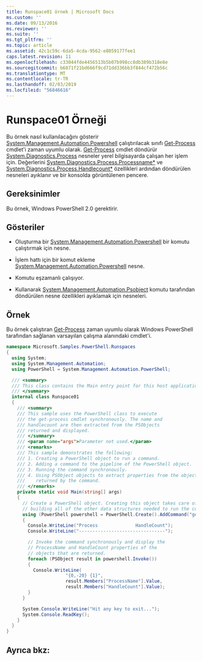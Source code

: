 ```yaml
---
title: Runspace01 örnek | Microsoft Docs
ms.custom: ''
ms.date: 09/13/2016
ms.reviewer: ''
ms.suite: ''
ms.tgt_pltfrm: ''
ms.topic: article
ms.assetid: 42c1c59c-6da5-4cda-9562-e8059177fee1
caps.latest.revision: 11
ms.openlocfilehash: c33044fde4456513b5b07b998cc8db389b318e8e
ms.sourcegitcommit: b6871f21bd666f9cd71dd336bb3f844cf472b56c
ms.translationtype: MT
ms.contentlocale: tr-TR
ms.lasthandoff: 02/03/2019
ms.locfileid: "56846616"
---
```

# <a name="runspace01-sample"></a>Runspace01 Örneği

Bu örnek nasıl kullanılacağını gösterir [System.Management.Automation.Powershell](/dotnet/api/system.management.automation.powershell) çalıştırılacak sınıfı [Get-Process](/powershell/module/Microsoft.PowerShell.Management/Get-Process) cmdlet'i zaman uyumlu olarak. [Get-Process](/powershell/module/Microsoft.PowerShell.Management/Get-Process) cmdlet döndürür [System.Diagnostics.Process](/dotnet/api/System.Diagnostics.Process) nesneler yerel bilgisayarda çalışan her işlem için. Değerlerini [System.Diagnostics.Process.Processname*](/dotnet/api/System.Diagnostics.Process.ProcessName) ve [System.Diagnostics.Process.Handlecount*](/dotnet/api/System.Diagnostics.Process.Handlecount) özellikleri ardından döndürülen nesneleri ayıklanır ve bir konsolda görüntülenen pencere.

## <a name="requirements"></a>Gereksinimler

 Bu örnek, Windows PowerShell 2.0 gerektirir.

## <a name="demonstrates"></a>Gösteriler

- Oluşturma bir [System.Management.Automation.Powershell](/dotnet/api/system.management.automation.powershell) bir komutu çalıştırmak için nesne.

- İşlem hattı için bir komut ekleme [System.Management.Automation.Powershell](/dotnet/api/system.management.automation.powershell) nesne.

- Komutu eşzamanlı çalışıyor.

- Kullanarak [System.Management.Automation.Psobject](/dotnet/api/System.Management.Automation.PSObject) komutu tarafından döndürülen nesne özellikleri ayıklamak için nesneleri.

## <a name="example"></a>Örnek

 Bu örnek çalıştıran [Get-Process](/powershell/module/Microsoft.PowerShell.Management/Get-Process) zaman uyumlu olarak Windows PowerShell tarafından sağlanan varsayılan çalışma alanındaki cmdlet'i.

```csharp
namespace Microsoft.Samples.PowerShell.Runspaces
{
  using System;
  using System.Management.Automation;
  using PowerShell = System.Management.Automation.PowerShell;

  /// <summary>
  /// This class contains the Main entry point for this host application.
  /// </summary>
  internal class Runspace01
  {
    /// <summary>
    /// This sample uses the PowerShell class to execute
    /// the get-process cmdlet synchronously. The name and
    /// handlecount are then extracted from the PSObjects
    /// returned and displayed.
    /// </summary>
    /// <param name="args">Parameter not used.</param>
    /// <remarks>
    /// This sample demonstrates the following:
    /// 1. Creating a PowerShell object to run a command.
    /// 2. Adding a command to the pipeline of the PowerShell object.
    /// 3. Running the command synchronously.
    /// 4. Using PSObject objects to extract properties from the objects
    ///    returned by the command.
    /// </remarks>
    private static void Main(string[] args)
    {
      // Create a PowerShell object. Creating this object takes care of
      // building all of the other data structures needed to run the command.
      using (PowerShell powershell = PowerShell.Create().AddCommand("get-process"))
      {
        Console.WriteLine("Process              HandleCount");
        Console.WriteLine("--------------------------------");

        // Invoke the command synchronously and display the
        // ProcessName and HandleCount properties of the
        // objects that are returned.
        foreach (PSObject result in powershell.Invoke())
        {
          Console.WriteLine(
                      "{0,-20} {1}",
                      result.Members["ProcessName"].Value,
                      result.Members["HandleCount"].Value);
        }
      }

      System.Console.WriteLine("Hit any key to exit...");
      System.Console.ReadKey();
    }
  }
}
```

## <a name="see-also"></a>Ayrıca bkz:
